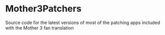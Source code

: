 # Mother3Patchers
Source code for the latest versions of most of the patching apps included with the Mother 3 fan translation
